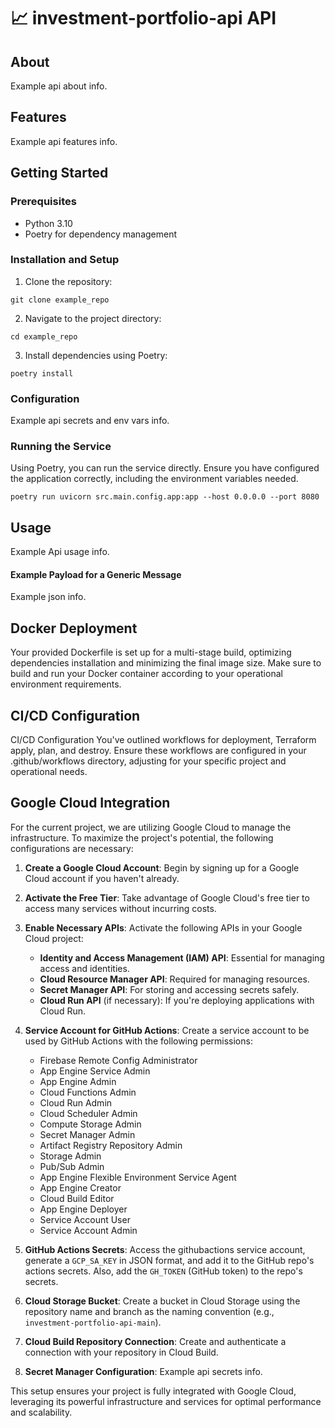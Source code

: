 # 📈 investment-portfolio-api API

## About

Example api about info.

## Features

Example api features info.

## Getting Started

### Prerequisites

- Python 3.10
- Poetry for dependency management

### Installation and Setup

1. Clone the repository:
```
git clone example_repo
```

2. Navigate to the project directory:
```
cd example_repo
```

3. Install dependencies using Poetry:
```
poetry install
```

### Configuration

Example api secrets and env vars info.

### Running the Service

Using Poetry, you can run the service directly. Ensure you have configured the application correctly, including the environment variables needed.
```
poetry run uvicorn src.main.config.app:app --host 0.0.0.0 --port 8080
```

## Usage
Example Api usage info.

#### Example Payload for a Generic Message
Example json info.

## Docker Deployment
Your provided Dockerfile is set up for a multi-stage build, optimizing dependencies installation and minimizing the final image size. Make sure to build and run your Docker container according to your operational environment requirements.

## CI/CD Configuration
CI/CD Configuration
You've outlined workflows for deployment, Terraform apply, plan, and destroy. Ensure these workflows are configured in your .github/workflows directory, adjusting for your specific project and operational needs.

## Google Cloud Integration

For the current project, we are utilizing Google Cloud to manage the infrastructure. To maximize the project's potential, the following configurations are necessary:

1. **Create a Google Cloud Account**: Begin by signing up for a Google Cloud account if you haven't already.

2. **Activate the Free Tier**: Take advantage of Google Cloud's free tier to access many services without incurring costs.

3. **Enable Necessary APIs**: Activate the following APIs in your Google Cloud project:
   - **Identity and Access Management (IAM) API**: Essential for managing access and identities.
   - **Cloud Resource Manager API**: Required for managing resources.
   - **Secret Manager API**: For storing and accessing secrets safely.
   - **Cloud Run API** (if necessary): If you're deploying applications with Cloud Run.

4. **Service Account for GitHub Actions**: Create a service account to be used by GitHub Actions with the following permissions:
   - Firebase Remote Config Administrator
   - App Engine Service Admin
   - App Engine Admin
   - Cloud Functions Admin
   - Cloud Run Admin
   - Cloud Scheduler Admin
   - Compute Storage Admin
   - Secret Manager Admin
   - Artifact Registry Repository Admin
   - Storage Admin
   - Pub/Sub Admin
   - App Engine Flexible Environment Service Agent
   - App Engine Creator
   - Cloud Build Editor
   - App Engine Deployer
   - Service Account User
   - Service Account Admin

5. **GitHub Actions Secrets**: Access the githubactions service account, generate a `GCP_SA_KEY` in JSON format, and add it to the GitHub repo's actions secrets. Also, add the `GH_TOKEN` (GitHub token) to the repo's secrets.

6. **Cloud Storage Bucket**: Create a bucket in Cloud Storage using the repository name and branch as the naming convention (e.g., `investment-portfolio-api-main`).

7. **Cloud Build Repository Connection**: Create and authenticate a connection with your repository in Cloud Build.

8. **Secret Manager Configuration**: Example api secrets info.

This setup ensures your project is fully integrated with Google Cloud, leveraging its powerful infrastructure and services for optimal performance and scalability.
